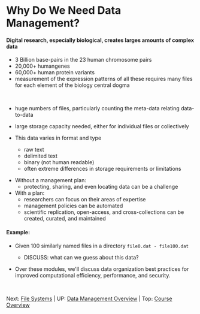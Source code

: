 # Why Do We Need Data Management?

#### Digital research, especially biological, creates larges amounts of complex data
 + 3 Billion base-pairs in the 23 human chromosome pairs
 + 20,000+ humangenes
 + 60,000+ human protein variants
 + measurement of the expression patterns of all these requires many files for each element of the biology central dogma
 
 <br>
 
 + huge numbers of files, particularly counting the meta-data relating data-to-data
 + large storage capacity needed, either for individual files or collectively

 + This data varies in format and type
   * raw text
   * delimited text
   * binary (not human readable)
   * often extreme differences in storage requirements or limitations


* Without a management plan:
  + protecting, sharing, and even locating data can be a challenge
* With a plan:
  + researchers can focus on their areas of expertise
  + management policies can be automated
  + scientific replication, open-access, and cross-collections can be created, curated, and maintained

#### Example:
* Given 100 similarly named files in a directory
`file0.dat - file100.dat`
  + DISCUSS: what can we guess about this data?


* Over these modules, we'll discuss data organization best practices for improved computational efficiency, performance, and security.

<br>

Next: [File Systems](data_management_01_02.md) | UP: [Data Management Overview](data_management.md) | Top: [Course Overview](../../index.md)
